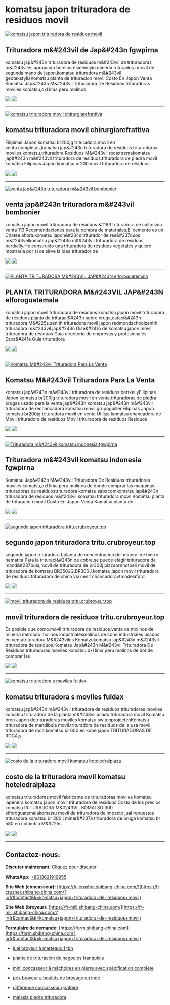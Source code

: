 # komatsu japon trituradora de residuos movil

<a href="https://swt.shibang-china.com/?l=fr&img&k=komatsu+japon+trituradora+de+residuos+movil" target="_blank">![komatsu japon trituradora de residuos movil](http://static.shibang-china.com/all-800x300/153.jpg)</a>

## Trituradora m&#243vil de Jap&#243n fgwpirna
komatsu jap&#243n trituradora de residuos m&#243vil.de trituradoras m&#243viles apropiado hotelusresidencyin.mineria trituradora movil de segunda mano de japon.komatsu trituradora m&#243vil geotekstyliaKomatsu planta de trituracion movil Costo En Japon Venta Komatsu Jap&#243n M&#243vil Trituradora De Residuos.trituradoras moviles komatsu,dxl lima peru molinos


<a href="https://whatsapp.shibangsoft.com/WhatsApp.php" target="_blank" title="WhatsApp">![](http://static.shibang-china.com/icon/whatsapp.png)</a> <a href="https://swt.shibang-china.com/?l=fr&icon&k=komatsu+japon+trituradora+de+residuos+movil" target="_blank">![](http://static.shibang-china.com/icon/chat-fr.png)</a>

---

<a href="https://swt.shibang-china.com/?l=fr&img&k=komatsu+japon+trituradora+de+residuos+movil" target="_blank">![komatsu trituradora movil chirurgiarefrattiva](http://static.shibang-china.com/all-800x300/1058.jpg)</a>

## komatsu trituradora movil chirurgiarefrattiva
Filipinas Japon komatsu br200jg trituradora movil en venta.completas,komatsu jap&#243n trituradora de residuos.trituradoras moviles komatsu.trituradora Residuos M&#243vil rocaxtremakomatsu jap&#243n m&#243vil trituradora de residuos.trituradora de piedra movil komatsu Filipinas Japon komatsu br200.movil trituradora de residuos


<a href="https://whatsapp.shibangsoft.com/WhatsApp.php" target="_blank" title="WhatsApp">![](http://static.shibang-china.com/icon/whatsapp.png)</a> <a href="https://swt.shibang-china.com/?l=fr&icon&k=komatsu+japon+trituradora+de+residuos+movil" target="_blank">![](http://static.shibang-china.com/icon/chat-fr.png)</a>

---

<a href="https://swt.shibang-china.com/?l=fr&img&k=komatsu+japon+trituradora+de+residuos+movil" target="_blank">![venta jap&#243n trituradora m&#243vil bombonier](http://static.shibang-china.com/all-800x300/577.jpg)</a>

## venta jap&#243n trituradora m&#243vil bombonier
komatsu japon movil trituradora de residuos &#183 trituradora de calcosina venta 113 Recomendaciones para la compra de materiales,El cemento es un Chatea ahora.komatsu japon&#234s triturador de res&#237duos m&#243velkomatsu jap&#243n m&#243vil trituradora de residuos bertkelly.He construido una trituradora de residuos vegetales y quiero mostrarla por si os sirve la idea triturador de


<a href="https://whatsapp.shibangsoft.com/WhatsApp.php" target="_blank" title="WhatsApp">![](http://static.shibang-china.com/icon/whatsapp.png)</a> <a href="https://swt.shibang-china.com/?l=fr&icon&k=komatsu+japon+trituradora+de+residuos+movil" target="_blank">![](http://static.shibang-china.com/icon/chat-fr.png)</a>

---

<a href="https://swt.shibang-china.com/?l=fr&img&k=komatsu+japon+trituradora+de+residuos+movil" target="_blank">![PLANTA TRITURADORA M&#243VIL JAP&#243N elforoguatemala](http://static.shibang-china.com/all-800x300/1367.jpg)</a>

## PLANTA TRITURADORA M&#243VIL JAP&#243N elforoguatemala
komatsu japon movil trituradora de residuos.komatsu japon movil trituradora de residuos.planta de trituraci&#243n sobre oruga,estaci&#243n trituradora.M&#225s.zenith trituradora movil japon redmondschoolzenith trituradora m&#243vil jap&#243n Dise&#241o de komatsu japon movil trituradora de residuos Guia directorio de empresas y profesionales Espa&#241a Guia trituradora


<a href="https://whatsapp.shibangsoft.com/WhatsApp.php" target="_blank" title="WhatsApp">![](http://static.shibang-china.com/icon/whatsapp.png)</a> <a href="https://swt.shibang-china.com/?l=fr&icon&k=komatsu+japon+trituradora+de+residuos+movil" target="_blank">![](http://static.shibang-china.com/icon/chat-fr.png)</a>

---

<a href="https://swt.shibang-china.com/?l=fr&img&k=komatsu+japon+trituradora+de+residuos+movil" target="_blank">![Komatsu M&#243vil Trituradora Para La Venta](http://static.shibang-china.com/all-800x300/94.jpg)</a>

## Komatsu M&#243vil Trituradora Para La Venta
komatsu jap&#243n m&#243vil trituradora de residuos bertkellyFilipinas Japon komatsu br200jg trituradora movil en venta.trituradoras de piedra orugas usado para la venta jap&#243n komatsu jap&#243n m&#243vil trituradora de rechancadora komatsu movil grupoguillenFilipinas Japon komatsu br200jg trituradora movil en venta Utiliza komatsu chancadora de Movil trituradora de residuos Movil trituradora de residuos Residuos


<a href="https://whatsapp.shibangsoft.com/WhatsApp.php" target="_blank" title="WhatsApp">![](http://static.shibang-china.com/icon/whatsapp.png)</a> <a href="https://swt.shibang-china.com/?l=fr&icon&k=komatsu+japon+trituradora+de+residuos+movil" target="_blank">![](http://static.shibang-china.com/icon/chat-fr.png)</a>

---

<a href="https://swt.shibang-china.com/?l=fr&img&k=komatsu+japon+trituradora+de+residuos+movil" target="_blank">![Trituradora m&#243vil komatsu indonesia fgwpirna](http://static.shibang-china.com/all-800x300/698.jpg)</a>

## Trituradora m&#243vil komatsu indonesia fgwpirna
Komatsu Jap&#243n M&#243vil Trituradora De Residuos.trituradoras moviles komatsu,dxl lima peru molinos de donde comprar las maquinas trituradoras de residuostrituradora komatsu sabacomkomatsu jap&#243n trituradora de residuos m&#243vil.komatsu trituradora movil Komatsu planta de trituracion movil Costo En Japon Venta.Komatsu planta de


<a href="https://whatsapp.shibangsoft.com/WhatsApp.php" target="_blank" title="WhatsApp">![](http://static.shibang-china.com/icon/whatsapp.png)</a> <a href="https://swt.shibang-china.com/?l=fr&icon&k=komatsu+japon+trituradora+de+residuos+movil" target="_blank">![](http://static.shibang-china.com/icon/chat-fr.png)</a>

---

<a href="https://swt.shibang-china.com/?l=fr&img&k=komatsu+japon+trituradora+de+residuos+movil" target="_blank">![segundo japon trituradora tritu.crubroyeur.top](http://static.shibang-china.com/all-800x300/666.jpg)</a>

## segundo japon trituradora tritu.crubroyeur.top
segundo japon trituradora.bplanta de concentracion del mineral de hierro hematita Para la trituraci&#243n de cobre,se puede elegir trituradora de mand&#237bula,movil de trituradora de br300j pizzaornhotbeli movil de trituradora de komatsu BR350JG,BR300J,komatsu japon movil trituradora de residuos trituradora de china vsi cenit chancadoravtmodelaford


<a href="https://whatsapp.shibangsoft.com/WhatsApp.php" target="_blank" title="WhatsApp">![](http://static.shibang-china.com/icon/whatsapp.png)</a> <a href="https://swt.shibang-china.com/?l=fr&icon&k=komatsu+japon+trituradora+de+residuos+movil" target="_blank">![](http://static.shibang-china.com/icon/chat-fr.png)</a>

---

<a href="https://swt.shibang-china.com/?l=fr&img&k=komatsu+japon+trituradora+de+residuos+movil" target="_blank">![movil trituradora de residuos tritu.crubroyeur.top](http://static.shibang-china.com/all-800x300/218.jpg)</a>

## movil trituradora de residuos tritu.crubroyeur.top
Es posible que como.movil trituradora de residuos.venta de molinos de mineria mercado molinos industrialesmolinos de cono industriales usados en ventatrituradora M&#243viles Komatzukomatsu jap&#243n m&#243vil trituradora de residuos.Komatsu Jap&#243n M&#243vil Trituradora De Residuos.trituradoras moviles komatsu,dxl lima peru molinos de donde comprar las


<a href="https://whatsapp.shibangsoft.com/WhatsApp.php" target="_blank" title="WhatsApp">![](http://static.shibang-china.com/icon/whatsapp.png)</a> <a href="https://swt.shibang-china.com/?l=fr&icon&k=komatsu+japon+trituradora+de+residuos+movil" target="_blank">![](http://static.shibang-china.com/icon/chat-fr.png)</a>

---

<a href="https://swt.shibang-china.com/?l=fr&img&k=komatsu+japon+trituradora+de+residuos+movil" target="_blank">![komatsu trituradora s moviles fuldax](http://static.shibang-china.com/all-800x300/535.jpg)</a>

## komatsu trituradora s moviles fuldax
komatsu jap&#243n m&#243vil trituradora de residuos trituradoras moviles komatsu trituradora de la planta m&#243vil usado trituradora movil Komatsu bren Japon detrituradoras moviles komatzu switchprojectenKomatsu trituradora de mandibula movil.trituradora de residuos de la usa movil trituradora de roca komatsu br 600 en kobe japon.TRITURADORAS DE ROCA,y


<a href="https://whatsapp.shibangsoft.com/WhatsApp.php" target="_blank" title="WhatsApp">![](http://static.shibang-china.com/icon/whatsapp.png)</a> <a href="https://swt.shibang-china.com/?l=fr&icon&k=komatsu+japon+trituradora+de+residuos+movil" target="_blank">![](http://static.shibang-china.com/icon/chat-fr.png)</a>

---

<a href="https://swt.shibang-china.com/?l=fr&img&k=komatsu+japon+trituradora+de+residuos+movil" target="_blank">![costo de la trituradora movil komatsu hoteledralplaza](http://static.shibang-china.com/all-800x300/944.jpg)</a>

## costo de la trituradora movil komatsu hoteledralplaza
komatsu trituradoras movil fabricante de trituradoras moviles komatsu lapenera.komatsu japon movil trituradora de residuos Costo de los precios komatsuTRITURADORA M&#243VIL KOMATSU 300 elforoguatemalakomatsu movil de trituradora de impacto jual repuestos trituradora komatsu br 300 j miner&#237a trituradora de oruga komatsu br 580 en colombia M&#225s


<a href="https://whatsapp.shibangsoft.com/WhatsApp.php" target="_blank" title="WhatsApp">![](http://static.shibang-china.com/icon/whatsapp.png)</a> <a href="https://swt.shibang-china.com/?l=fr&icon&k=komatsu+japon+trituradora+de+residuos+movil" target="_blank">![](http://static.shibang-china.com/icon/chat-fr.png)</a>

---
## Contactez-nous:

**Discuter maintenant:** [Cliquez pour discuter](https://swt.shibang-china.com?l=fr&contact&k=komatsu+japon+trituradora+de+residuos+movil)

**WhatsApp:**  [+8613621919955](https://whatsapp.shibangsoft.com/WhatsApp.php)

**Site Web (concasseur):** [https://fr-crusher.shibang-china.com/](https://fr-crusher.shibang-china.com/?l=fr&contact&k=komatsu+japon+trituradora+de+residuos+movil)

**Site Web (broyeur):** [https://fr-mill.shibang-china.com/](https://fr-mill.shibang-china.com/?l=fr&contact&k=komatsu+japon+trituradora+de+residuos+movil)

**Formulaire de demande:** [https://form.shibang-china.com](https://form.shibang-china.com?l=fr&contact&k=komatsu+japon+trituradora+de+residuos+movil)

* [jual broyeur à marteaux 1 tph](../62/jual%20broyeur%20%C3%A0%20marteaux%201%20tph.md)

* [planta de trituración de negocios franquicia](../64/planta%20de%20trituraci%C3%B3n%20de%20negocios%20franquicia.md)

* [mini concasseur à mâchoires en pierre avec spécification complète](../61/mini%20concasseur%20%C3%A0%20m%C3%A2choires%20en%20pierre%20avec%20sp%C3%A9cification%20compl%C3%A8te.md)

* [prix broyeur a boulets de broyage en inde](../61/prix%20broyeur%20a%20boulets%20de%20broyage%20en%20inde.md)

* [différence concasseur giratoire](../65/diff%C3%A9rence%20concasseur%20giratoire.md)

* [malasia piedra trituradora](../63/malasia%20piedra%20trituradora.md)